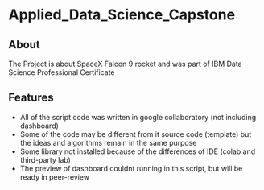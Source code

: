 # Applied_Data_Science_Capstone

## About
The Project is about SpaceX Falcon 9 rocket and was part of IBM Data Science Professional Certificate

## Features
- All of the script code was written in google collaboratory (not including dashboard)
- Some of the code may be different from it source code (template) but the ideas and algorithms remain in the same purpose
- Some library not installed because of the differences of IDE (colab and third-party lab)
- The preview of dashboard couldnt running in this script, but will be ready in peer-review 
